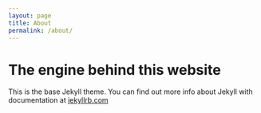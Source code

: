 ```yaml
---
layout: page
title: About
permalink: /about/
---
```


# The engine behind this website
This is the base Jekyll theme. You can find out more info about Jekyll with documentation at [jekyllrb.com](https://jekyllrb.com/)

